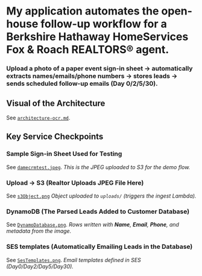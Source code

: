 # My application automates the open-house follow-up workflow for a Berkshire Hathaway HomeServices Fox & Roach REALTORS® agent.
### Upload a photo of a paper event sign-in sheet → automatically extracts names/emails/phone numbers → stores leads → sends scheduled follow-up emails (Day 0/2/5/30).

## Visual of the Architecture
See [`architecture-ocr.md`](architecture-ocr.md).

## Key Service Checkpoints

### Sample Sign-in Sheet Used for Testing
See [`damecrmtest.jpeg`](damecrmtest.jpeg).
*This is the JPEG uploaded to S3 for the demo flow.*

### Upload → S3 (Realtor Uploads JPEG File Here)
See [`s3Object.png`](s3Object.png)
*Object uploaded to `uploads/` (triggers the ingest Lambda).*

### DynamoDB (The Parsed Leads Added to Customer Database)
See [`DynamoDatabase.png`](DynamoDatabase.png).
*Rows written with **Name**, **Email**, **Phone**, and metadata from the image.*

### SES templates (Automatically Emailing Leads in the Database)
See [`SesTemplates.png`](SesTemplates.png).
*Email templates defined in SES (Day0/Day2/Day5/Day30).*

